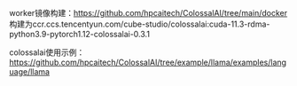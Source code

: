 worker镜像构建：https://github.com/hpcaitech/ColossalAI/tree/main/docker
构建为ccr.ccs.tencentyun.com/cube-studio/colossalai:cuda-11.3-rdma-python3.9-pytorch1.12-colossalai-0.3.1

colossalai使用示例：https://github.com/hpcaitech/ColossalAI/tree/example/llama/examples/language/llama